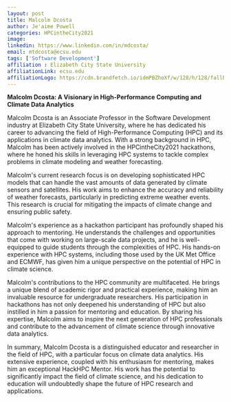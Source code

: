 ```yaml
---
layout: post
title: Malcolm Dcosta
author: Je'aime Powell
categories: HPCintheCity2021
image: 
linkedin: https://www.linkedin.com/in/mdcosta/
email: mtdcosta@ecsu.edu
tags: ['Software Development']
affiliation : Elizabeth City State University 
affiliationLink: ecsu.edu
affiliationLogo: https://cdn.brandfetch.io/idmPBZhoXf/w/128/h/128/fallback/lettermark/icon.webp?c=1ax1736898710950bfumLaCV7mk-Zv1i7I                      
---
```


**Malcolm Dcosta: A Visionary in High-Performance Computing and Climate Data Analytics**
 
 Malcolm Dcosta is an Associate Professor in the Software Development industry at Elizabeth City State University, where he has dedicated his career to advancing the field of High-Performance Computing (HPC) and its applications in climate data analytics. With a strong background in HPC, Malcolm has been actively involved in the HPCintheCity2021 hackathons, where he honed his skills in leveraging HPC systems to tackle complex problems in climate modeling and weather forecasting.
 
 Malcolm's current research focus is on developing sophisticated HPC models that can handle the vast amounts of data generated by climate sensors and satellites. His work aims to enhance the accuracy and reliability of weather forecasts, particularly in predicting extreme weather events. This research is crucial for mitigating the impacts of climate change and ensuring public safety.
 
 Malcolm's experience as a hackathon participant has profoundly shaped his approach to mentoring. He understands the challenges and opportunities that come with working on large-scale data projects, and he is well-equipped to guide students through the complexities of HPC. His hands-on experience with HPC systems, including those used by the UK Met Office and ECMWF, has given him a unique perspective on the potential of HPC in climate science.
 
 Malcolm's contributions to the HPC community are multifaceted. He brings a unique blend of academic rigor and practical experience, making him an invaluable resource for undergraduate researchers. His participation in hackathons has not only deepened his understanding of HPC but also instilled in him a passion for mentoring and education. By sharing his expertise, Malcolm aims to inspire the next generation of HPC professionals and contribute to the advancement of climate science through innovative data analytics.
 
 In summary, Malcolm Dcosta is a distinguished educator and researcher in the field of HPC, with a particular focus on climate data analytics. His extensive experience, coupled with his enthusiasm for mentoring, makes him an exceptional HackHPC Mentor. His work has the potential to significantly impact the field of climate science, and his dedication to education will undoubtedly shape the future of HPC research and applications.  
                    
